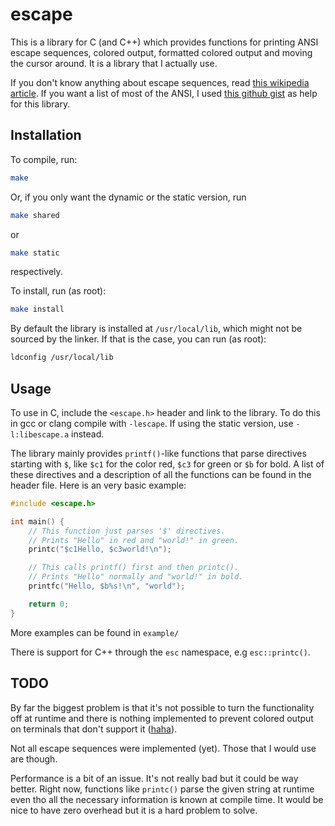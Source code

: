 # escape
This is a library for C (and C++) which provides functions for printing ANSI escape sequences, colored output, formatted colored output and moving the cursor around. It is a library that I actually use.

If you don't know anything about escape sequences, read [this wikipedia article](https://en.wikipedia.org/wiki/ANSI_escape_code). If you want a list of most of the ANSI, I used [this github gist](https://gist.github.com/fnky/458719343aabd01cfb17a3a4f7296797) as help for this library.

## Installation
To compile, run:
```sh
make
```
Or, if you only want the dynamic or the static version, run
```sh
make shared
```
or
```sh
make static
```
respectively.

To install, run (as root):
```sh
make install
```
By default the library is installed at `/usr/local/lib`, which might not be sourced by the linker. If that is the case, you can run (as root):
```sh
ldconfig /usr/local/lib
```

## Usage
To use in C, include the `<escape.h>` header and link to the library. To do this in gcc or clang compile with `-lescape`. If using the static version, use `-l:libescape.a` instead.

The library mainly provides `printf()`-like functions that parse directives starting with `$`, like `$c1` for the color red, `$c3` for green or `$b` for bold. A list of these directives and a description of all the functions can be found in the header file. Here is an very basic example:
```c
#include <escape.h>

int main() {
    // This function just parses '$' directives.
    // Prints "Hello" in red and "world!" in green.
    printc("$c1Hello, $c3world!\n");

    // This calls printf() first and then printc().
    // Prints "Hello" normally and "world!" in bold.
    printfc("Hello, $b%s!\n", "world");

    return 0;
}
```

More examples can be found in `example/`

There is support for C++ through the `esc` namespace, e.g `esc::printc()`.

## TODO
By far the biggest problem is that it's not possible to turn the functionality off at runtime and there is nothing implemented to prevent colored output on terminals that don't support it ([haha](https://twoot.site/@bean/113056942625234032)).

Not all escape sequences were implemented (yet). Those that I would use are though.

Performance is a bit of an issue. It's not really bad but it could be way better. Right now, functions like `printc()` parse the given string at runtime even tho all the necessary information is known at compile time. It would be nice to have zero overhead but it is a hard problem to solve.

